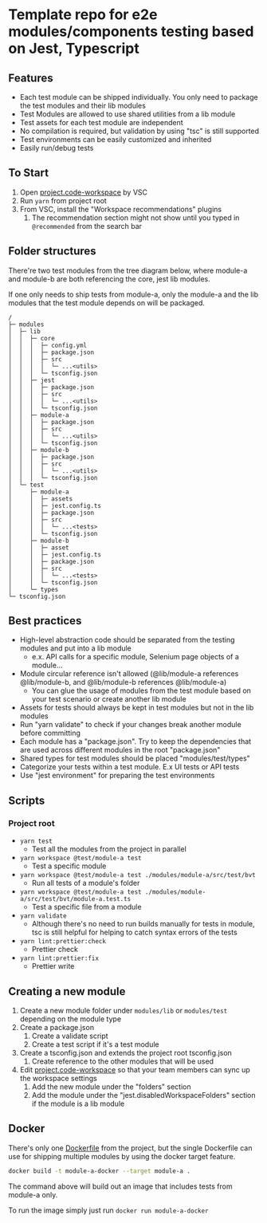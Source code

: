 # Template repo for e2e modules/components testing based on Jest, Typescript

## Features

- Each test module can be shipped individually. You only need to package the test modules and their lib modules
- Test Modules are allowed to use shared utilities from a lib module
- Test assets for each test module are independent
- No compilation is required, but validation by using "tsc" is still supported
- Test environments can be easily customized and inherited
- Easily run/debug tests

## To Start

1. Open [project.code-workspace](./project.code-workspace) by VSC
2. Run `yarn` from project root
3. From VSC, install the "Workspace recommendations" plugins
   1. The recommendation section might not show until you typed in `@recommended` from the search bar

## Folder structures

There're two test modules from the tree diagram below, where module-a and module-b are both referencing the core, jest lib modules.

If one only needs to ship tests from module-a, only the module-a and the lib modules that the test module depends on will be packaged.

```plain
/
├─ modules
│  ├─ lib
│  │  ├─ core
│  │  │  ├─ config.yml
│  │  │  ├─ package.json
│  │  │  ├─ src
│  │  │  │  └─ ...<utils>
│  │  │  └─ tsconfig.json
│  │  ├─ jest
│  │  │  ├─ package.json
│  │  │  ├─ src
│  │  │  │  └─ ...<utils>
│  │  │  └─ tsconfig.json
│  │  ├─ module-a
│  │  │  ├─ package.json
│  │  │  ├─ src
│  │  │  │  └─ ...<utils>
│  │  │  └─ tsconfig.json
│  │  ├─ module-b
│  │  │  ├─ package.json
│  │  │  ├─ src
│  │  │  │  └─ ...<utils>
│  │  │  └─ tsconfig.json
│  └─ test
│     ├─ module-a
│     │  ├─ assets
│     │  ├─ jest.config.ts
│     │  ├─ package.json
│     │  ├─ src
│     │  │  └─ ...<tests>
│     │  └─ tsconfig.json
│     ├─ module-b
│     │  ├─ asset
│     │  ├─ jest.config.ts
│     │  ├─ package.json
│     │  ├─ src
│     │  │  └─ ...<tests>
│     │  └─ tsconfig.json
│     └─ types
└─ tsconfig.json
```

## Best practices

- High-level abstraction code should be separated from the testing modules and put into a lib module
  - e.x. API calls for a specific module, Selenium page objects of a module...
- Module circular reference isn't allowed (@lib/module-a references @lib/module-b, and @lib/module-b references @lib/module-a)
  - You can glue the usage of modules from the test module based on your test scenario or create another lib module
- Assets for tests should always be kept in test modules but not in the lib modules
- Run "yarn validate" to check if your changes break another module before committing
- Each module has a "package.json". Try to keep the dependencies that are used across different modules in the root "package.json"
- Shared types for test modules should be placed "modules/test/types"
- Categorize your tests within a test module. E.x UI tests or API tests
- Use "jest environment" for preparing the test environments

## Scripts

### Project root

- `yarn test`
  - Test all the modules from the project in parallel
- `yarn workspace @test/module-a test`
  - Test a specific module
- `yarn workspace @test/module-a test ./modules/module-a/src/test/bvt`
  - Run all tests of a module's folder
- `yarn workspace @test/module-a test ./modules/module-a/src/test/bvt/module-a.test.ts`
  - Test a specific file from a module
- `yarn validate`
  - Although there's no need to run builds manually for tests in module, tsc is still helpful for helping to catch syntax errors of the tests
- `yarn lint:prettier:check`
  - Prettier check
- `yarn lint:prettier:fix`
  - Prettier write

## Creating a new module

1. Create a new module folder under `modules/lib` or `modules/test` depending on the module type
2. Create a package.json
   1. Create a validate script
   2. Create a test script if it's a test module
3. Create a tsconfig.json and extends the project root tsconfig.json
   1. Create reference to the other modules that will be used
4. Edit [project.code-workspace](./project.code-workspace) so that your team members can sync up the workspace settings
   1. Add the new module under the "folders" section
   2. Add the module under the "jest.disabledWorkspaceFolders" section if the module is a lib module

## Docker

There's only one [Dockerfile](Dockerfile) from the project, but the single Dockerfile can use for shipping multiple modules by using the docker target feature.

```bash
docker build -t module-a-docker --target module-a .
```

The command above will build out an image that includes tests from module-a only.

To run the image simply just run `docker run module-a-docker`
